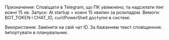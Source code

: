 
Призначення: Сповіщати в Telegram, що ПК увімкнено, та надсилати пінг кожні 15 хв.
Запуск: At startup + кожні 15 хвилин за розкладом.
Вимоги: BOT_TOKEN і CHAT_ID, curl/PowerShell доступні в системі.

Використання: Замінити на свій чат ID. За бажанням текст сповіщенння. Імпортувати в планувальник.
